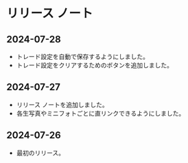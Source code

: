 # リリース ノート

## 2024-07-28

- トレード設定を自動で保存するようにしました。
- トレード設定をクリアするためのボタンを追加しました。

## 2024-07-27

- リリース ノートを追加しました。
- 各生写真やミニフォトごとに直リンクできるようにしました。

## 2024-07-26

- 最初のリリース。
